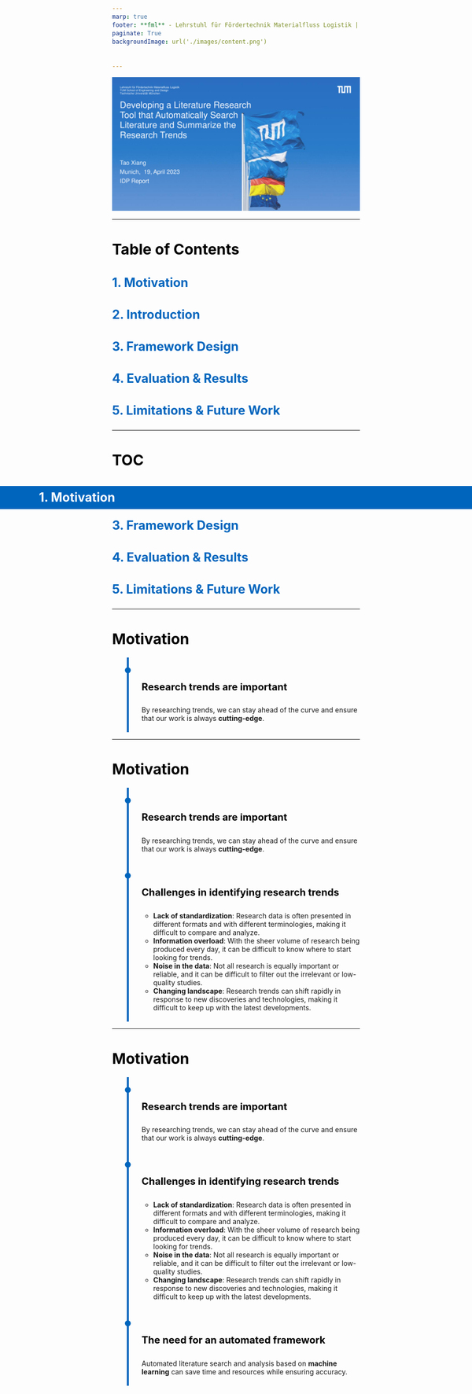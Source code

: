 ```yaml
---
marp: true
footer: **fml** - Lehrstuhl für Fördertechnik Materialfluss Logistik | TUM School of Engineering and Design | Technische Universität München
paginate: True
backgroundImage: url('./images/content.png')


---
```


<style>
footer {
    font-family: 'Arial', sans-serif; /* 设置字体 */
    font-size: 14px; /* 设置字体大小 */
    /* font-weight: bold; 设置字体粗细 */
    color: #333; /* 设置字体颜色 */
  }
  section {
    display: flex;
    justify-content: flex-start;
    align-items: flex-start;
    text-align: left;
    font-size: 14px; /* 设置字体大小 */
  }
  h1 {
    color: #000; /* 设置h1的字体颜色为黑色 */
    font-size: 30px; /* 设置字体大小 */
  }

  h2 {
    color: #0065bd; /* 设置h2的字体颜色为#0065bd */
    font-size: 20px; /* 设置字体大小 */
  }

  h3 {
    color: #0065bd; /* 设置h2的字体颜色为#0065bd */
    font-size: 25px; /* 设置字体大小 */
  }

  h4 {
    color: #000; /* 设置h2的字体颜色为#0065bd */
    font-size: 20px; /* 设置字体大小 */
  }
.highlight-wrapper {
    margin-bottom: 1.25em; /* 添加底部边距，可根据需要调整 */
  }

   .highlight-container {
    position: absolute;
    left: 0;
    right: 0;
    background-color: #0065bd; /* 设置背景颜色为蓝色 */
    padding-left: 3.17em; /* 添加左边距，可根据需要调整 */
    padding-top: 0.2em; /* 添加左边距，可根据需要调整 */
    padding-bottom: 0.2em; /* 添加左边距，可根据需要调整 */
    display: flex; /* 设置为弹性布局 */
    align-items: center; /* 垂直居中 */
    height: 1.5em; /* 设置容器高度 */
  }
  
  .highlight {
    color: #ffffff; /* 设置字体颜色为白色 */
    margin: 0; /* 移除默认的margin */
  }
.timeline {
  list-style: none;
  padding: 0;
  position: relative;
}

.timeline::before {
  content: '';
  position: absolute;
  top: 0;
  bottom: 0;
  left: 30px;
  width: 4px;
  background: #0065bd;
}

.timeline-item {
  padding: 20px 0;
  position: relative;
}

.timeline-marker {
  position: absolute;
  left: 26px;
  width: 12px;
  height: 12px;
  background: #0065bd;
  border-radius: 50%;
}

.timeline-content {
  padding-left: 60px;
}
</style>
![bg](images/cover.png)



---

# Table of Contents

### 1. Motivation
### 2. Introduction
### 3. Framework Design
### 4. Evaluation & Results
### 5. Limitations & Future Work


---

# TOC

### <div class ="highlight-wrapper"><div class="highlight-container"><div class="highlight"> 1. Motivation</div></div></div>
### 2. Introduction
### 3. Framework Design
### 4. Evaluation & Results
### 5. Limitations & Future Work


---

# Motivation
<ul class="timeline">
<li class="timeline-item">
                        <div class="timeline-marker"></div>
                        <div class="timeline-content">
                          <h4>Research trends are important</h4>
                          By researching trends, we can stay ahead of the curve and ensure that our work is always <b>cutting-edge</b>.
                        </div></li></ul>


---

# Motivation
<ul class="timeline">
<li class="timeline-item">
                        <div class="timeline-marker"></div>
                        <div class="timeline-content">
                          <h4>Research trends are important</h4>
                          By researching trends, we can stay ahead of the curve and ensure that our work is always <b>cutting-edge</b>.
                        </div></li><li class="timeline-item">
                        <div class="timeline-marker"></div>
                        <div class="timeline-content">
                          <h4>Challenges in identifying research trends</h4>
                          <ul>
  <li><b>Lack of standardization</b>: Research data is often presented in different formats and with different terminologies, making it difficult to compare and analyze.</li>
  <li><b>Information overload</b>: With the sheer volume of research being produced every day, it can be difficult to know where to start looking for trends.</li>
  <li><b>Noise in the data</b>: Not all research is equally important or reliable, and it can be difficult to filter out the irrelevant or low-quality studies.</li>
  <li><b>Changing landscape</b>: Research trends can shift rapidly in response to new discoveries and technologies, making it difficult to keep up with the latest developments.</li>
</ul>
                        </div></li></ul>


---

# Motivation
<ul class="timeline">
<li class="timeline-item">
                        <div class="timeline-marker"></div>
                        <div class="timeline-content">
                          <h4>Research trends are important</h4>
                          By researching trends, we can stay ahead of the curve and ensure that our work is always <b>cutting-edge</b>.
                        </div></li><li class="timeline-item">
                        <div class="timeline-marker"></div>
                        <div class="timeline-content">
                          <h4>Challenges in identifying research trends</h4>
                          <ul>
  <li><b>Lack of standardization</b>: Research data is often presented in different formats and with different terminologies, making it difficult to compare and analyze.</li>
  <li><b>Information overload</b>: With the sheer volume of research being produced every day, it can be difficult to know where to start looking for trends.</li>
  <li><b>Noise in the data</b>: Not all research is equally important or reliable, and it can be difficult to filter out the irrelevant or low-quality studies.</li>
  <li><b>Changing landscape</b>: Research trends can shift rapidly in response to new discoveries and technologies, making it difficult to keep up with the latest developments.</li>
</ul>
                        </div></li><li class="timeline-item">
                        <div class="timeline-marker"></div>
                        <div class="timeline-content">
                          <h4>The need for an automated framework</h4>
                          Automated literature search and analysis based on <b>machine learning</b> can save time and resources while ensuring accuracy.
                        </div></li></ul>
